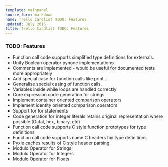 ```yaml
---
template: mainpanel
source_form: markdown
name: Trello Cardlist TODO: Features
updated: July 2015
title: Trello Cardlist TODO: Features
---
```

### TODO: Features

* Function call code supports simplified type definitions for externals.
* Unify Boolean operator pynode implementations
* Comments are implemented - would be useful for documented tests more appropriately
* Add special case for function calls like print...
* Generalise special casing of function calls.
* Variables inside while loops are handled correctly
* Core expression code generation for strings
* Implement container oriented comparison operators
* Implement identity oriented comparison operators
* Support for for statements
* Code generation for integer literals retains original representation where possible (Octal, hex, binary, etc)
* Function call code supports C style function prototypes for type definitions
* Function call code supports name C headers for type definitions
* Pyxie caches results of C style header parsing
* Modulo Operator for Strings
* Modulo Operator for Integers
* Modulo Operator for Floats
